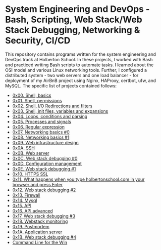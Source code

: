 # System Engineering and DevOps - Bash, Scripting, Web Stack/Web Stack Debugging, Networking & Security, CI/CD

This repository contains programs written for the system engineering and DevOps
track at Holberton School. In these projects, I worked with Bash and practiced
writing Bash scripts to automate tasks. I learned about the OSI model and
various Linux networking tools. Further, I configured a distributed system -
two web servers and one load balancer - for deployment of my AirBnB project
using Nginx, HAProxy, certbot, ufw, and MySQL. The specific list of projects
contained follows:

* [0x00. Shell, basics](./0x00-shell_basics)
* [0x01. Shell, permissions](./0x01-shell_permissions)
* [0x02. Shell, I/O Redirections and filters](./0x02-shell_redirections)
* [0x03. Shell, init files, variables and expansions](./0x03-shell_variables_expansions)
* [0x04. Loops, conditions and parsing](./0x04-loops_conditions_and_parsing)
* [0x05. Processes and signals](./0x05-processes_and_signals)
* [0x06. Regular expression](./0x06-regular_expressions)
* [0x07. Networking basics #0](./0x07-networking_basics)
* [0x08. Networking basics #1](./0x08-networking_basics_2)
* [0x09. Web infrastructure design](./0x09-web_infrastructure_design)
* [0x0A. SSH](./0x0A-ssh)
* [0x0B. Web server](./0x0B-web_server)
* [0x0C. Web stack debugging #0](./0x0C-web_stack_debugging_0)
* [0x0D. Configuration management](./0x0D-configuration_management)
* [0x0E. Web stack debugging #1](./0x0E-web_stack_debugging_1)
* [0x10. HTTPS SSL](./0x10-https_ssl)
* [0x11. What happens when you type holbertonschool.com in your browser and press Enter](./0x11-what_happens_when_your_type_holbertonschool_com_in_your_browser_and_press_enter)
* [0x12. Web stack debugging #2](./0x12-web_stack_debugging_2)
* [0x13. Firewall](./0x13-firewall)
* [0x14. Mysql](./0x14-mysql)
* [0x15. API](./0x15-api)
* [0x16. API advanced](./0x16-api_advanced)
* [0x17. Web stack debugging #3](./0x17-web_stack_debugging_3)
* [0x18. Webstack monitoring](./0x18-webstack_monitoring)
* [0x19. Postmortem](./0x19-postmortem)
* [0x1A. Application server](./0x1A-application_server)
* [0x1B. Web stack debugging #4](./0x1B-web_stack_debugging_4)
* [Command Line for the Win](./command_line_for_the_win)



